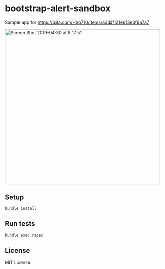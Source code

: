 # bootstrap-alert-sandbox

Sample app for https://qiita.com/Hiro710/items/a3ddf121e613e3f9a7a7

<img width="499" alt="Screen Shot 2019-04-30 at 8 17 51" src="https://user-images.githubusercontent.com/1148320/56932894-8a01a580-6b20-11e9-8db4-683c629574f2.png">

## Setup

``` 
bundle install
```

## Run tests

``` 
bundle exec rspec
```

## License

MIT License.

